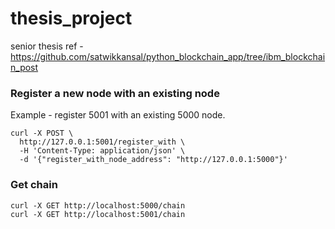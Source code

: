 # thesis_project
senior thesis
ref - https://github.com/satwikkansal/python_blockchain_app/tree/ibm_blockchain_post
### Register a new node with an existing node
Example - register 5001 with an existing 5000 node.
```
curl -X POST \
  http://127.0.0.1:5001/register_with \
  -H 'Content-Type: application/json' \
  -d '{"register_with_node_address": "http://127.0.0.1:5000"}'
```
### Get chain
```
curl -X GET http://localhost:5000/chain
curl -X GET http://localhost:5001/chain
```
